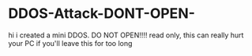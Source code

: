 # DDOS-Attack-DONT-OPEN-
hi i created a mini DDOS. DO NOT OPEN!!!! read only, this can really hurt your PC if you'll leave this for too long
